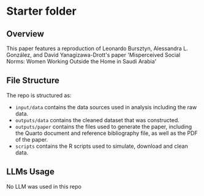 # Starter folder

## Overview

This paper features a reproduction of Leonardo Bursztyn, Alessandra L. González,
and David Yanagizawa-Drott's paper 'Misperceived Social Norms:
Women Working Outside the Home in Saudi Arabia'

## File Structure
The repo is structured as:
-   `input/data` contains the data sources used in analysis including the raw data.
-   `outputs/data` contains the cleaned dataset that was constructed.
-   `outputs/paper` contains the files used to generate the paper, including the Quarto document and reference bibliography file, as well as the PDF of the paper. 
-   `scripts` contains the R scripts used to simulate, download and clean data.

## LLMs Usage
No LLM was used in this repo